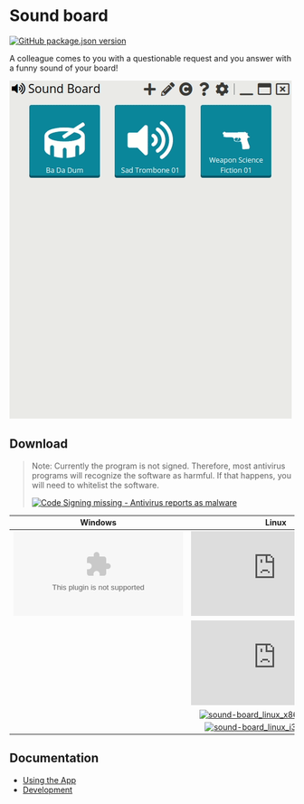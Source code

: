 # Sound board

[![GitHub package.json version](https://img.shields.io/github/package-json/v/cyb10101/electron_sound-board)](https://github.com/Cyb10101/electron_sound-board/releases/latest)

A colleague comes to you with a questionable request and you answer with a funny sound of your board!

![Sound Board Intro](assets/images/screenshots/sound-board-intro.gif)

## Download

> Note: Currently the program is not signed.
> Therefore, most antivirus programs will recognize the software as harmful.
> If that happens, you will need to whitelist the software.
>
> [![Code Signing missing - Antivirus reports as malware](https://img.shields.io/github/issues/detail/title/Cyb10101/electron_sound-board/5)](https://github.com/Cyb10101/electron_sound-board/issues/5)

| Windows | Linux | Mac |
|:---:|:---:|:---:|
| [![sound-board_win.exe](https://img.shields.io/github/downloads/cyb10101/electron_sound-board/latest/sound-board_win.exe)](https://github.com/Cyb10101/electron_sound-board/releases/latest/download/sound-board_win.exe) | [![sound-board_linux_amd64.deb](https://img.shields.io/github/downloads/cyb10101/electron_sound-board/latest/sound-board_linux_amd64.deb)](https://github.com/Cyb10101/electron_sound-board/releases/latest/download/sound-board_linux_amd64.deb) | [![Compiling without Mac](https://img.shields.io/github/issues/detail/title/Cyb10101/electron_sound-board/16)](https://github.com/Cyb10101/electron_sound-board/issues/16) |
| | [![sound-board_linux_i386.deb](https://img.shields.io/github/downloads/cyb10101/electron_sound-board/latest/sound-board_linux_i386.deb)](https://github.com/Cyb10101/electron_sound-board/releases/latest/download/sound-board_linux_i386.deb) | |
| | [![sound-board_linux_x86_64.AppImage](https://img.shields.io/github/downloads/cyb10101/electron_sound-board/latest/sound-board_linux_x86_64.AppImage)](https://github.com/Cyb10101/electron_sound-board/releases/latest/download/sound-board_linux_x86_64.AppImage) | |
| | [![sound-board_linux_i386.AppImage](https://img.shields.io/github/downloads/cyb10101/electron_sound-board/latest/sound-board_linux_i386.AppImage)](https://github.com/Cyb10101/electron_sound-board/releases/latest/download/sound-board_linux_i386.AppImage) | |

## Documentation

* [Using the App](docs/using-the-application.md)
* [Development](docs/development.md)
